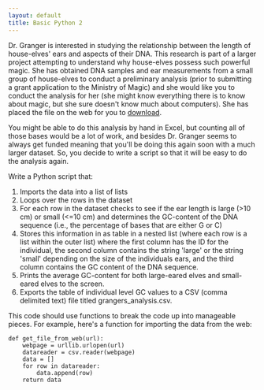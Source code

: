 ```yaml
---
layout: default
title: Basic Python 2
---
```


Dr. Granger is interested in studying the relationship between the
length of house-elves' ears and aspects of their DNA. This research is
part of a larger project attempting to understand why house-elves
possess such powerful magic. She has obtained DNA samples and ear
measurements from a small group of house-elves to conduct a preliminary
analysis (prior to submitting a grant application to the Ministry of
Magic) and she would like you to conduct the analysis for her (she might
know everything there is to know about magic, but she sure doesn't know
much about computers). She has placed the file on the web for you to
[download](http://programmingforbiologists.org/sites/programmingforbiologists.org/files/houseelf_earlength_dna_data.csv).

You might be able to do this analysis by hand in Excel, but counting all
of those bases would be a lot of work, and besides Dr. Granger seems to
always get funded meaning that you'll be doing this again soon with a
much larger dataset. So, you decide to write a script so that it will be
easy to do the analysis again.

Write a Python script that:

1.  Imports the data into a list of lists
2.  Loops over the rows in the dataset
3.  For each row in the dataset checks to see if the ear length is large
    (\>10 cm) or small (\<=10 cm) and determines the GC-content of the
    DNA sequence (i.e., the percentage of bases that are either G or C)
4.  Stores this information in as table in a nested list (where each row
    is a list within the outer list) where the first column has the ID
    for the individual, the second column contains the string 'large' or
    the string 'small' depending on the size of the individuals ears,
    and the third column contains the GC content of the DNA sequence.
5.  Prints the average GC-content for both large-eared elves and
    small-eared elves to the screen.
6.  Exports the table of individual level GC values to a CSV (comma
    delimited text) file titled grangers\_analysis.csv.

This code should use functions to break the code up into manageable
pieces. For example, here's a function for importing the data from the
web:

    def get_file_from_web(url):
        webpage = urllib.urlopen(url)
        datareader = csv.reader(webpage)
        data = []
        for row in datareader:
            data.append(row)
        return data
